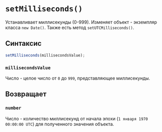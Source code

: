 # `setMilliseconds()`

Устанавливает миллисекунды (0-999). Изменяет объект - экземпляр класса `new Date()`. Также есть метод `setUTCMilliseconds()`.

## Синтаксис

```js
setMilliseconds(millisecondsValue);
```

### `millisecondsValue`

Число - целое число от `0` до `999`, представляющее миллисекунды.

## Возвращает

### `number`

Число - количество миллисекунд от начала эпохи (`1 января 1970 00:00:00 UTC`) для полученного значения объекта.
